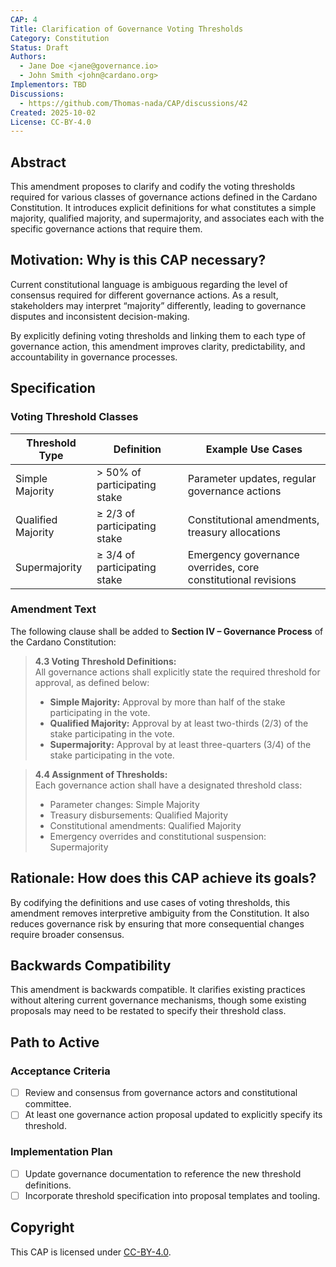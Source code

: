 ```yaml
---
CAP: 4
Title: Clarification of Governance Voting Thresholds
Category: Constitution
Status: Draft
Authors:
  - Jane Doe <jane@governance.io>
  - John Smith <john@cardano.org>
Implementors: TBD
Discussions:
  - https://github.com/Thomas-nada/CAP/discussions/42
Created: 2025-10-02
License: CC-BY-4.0
---
```


## Abstract

This amendment proposes to clarify and codify the voting thresholds required for various classes of governance actions defined in the Cardano Constitution. It introduces explicit definitions for what constitutes a simple majority, qualified majority, and supermajority, and associates each with the specific governance actions that require them.

## Motivation: Why is this CAP necessary?

Current constitutional language is ambiguous regarding the level of consensus required for different governance actions. As a result, stakeholders may interpret “majority” differently, leading to governance disputes and inconsistent decision-making.

By explicitly defining voting thresholds and linking them to each type of governance action, this amendment improves clarity, predictability, and accountability in governance processes.

## Specification

### Voting Threshold Classes

| Threshold Type      | Definition                             | Example Use Cases |
|---------------------|----------------------------------------|-------------------|
| Simple Majority     | > 50% of participating stake          | Parameter updates, regular governance actions |
| Qualified Majority  | ≥ 2/3 of participating stake          | Constitutional amendments, treasury allocations |
| Supermajority       | ≥ 3/4 of participating stake          | Emergency governance overrides, core constitutional revisions |

### Amendment Text

The following clause shall be added to **Section IV – Governance Process** of the Cardano Constitution:

> **4.3 Voting Threshold Definitions:**  
> All governance actions shall explicitly state the required threshold for approval, as defined below:
> - **Simple Majority:** Approval by more than half of the stake participating in the vote.
> - **Qualified Majority:** Approval by at least two-thirds (2/3) of the stake participating in the vote.
> - **Supermajority:** Approval by at least three-quarters (3/4) of the stake participating in the vote.

> **4.4 Assignment of Thresholds:**  
> Each governance action shall have a designated threshold class:
> - Parameter changes: Simple Majority  
> - Treasury disbursements: Qualified Majority  
> - Constitutional amendments: Qualified Majority  
> - Emergency overrides and constitutional suspension: Supermajority  

## Rationale: How does this CAP achieve its goals?

By codifying the definitions and use cases of voting thresholds, this amendment removes interpretive ambiguity from the Constitution. It also reduces governance risk by ensuring that more consequential changes require broader consensus.

## Backwards Compatibility

This amendment is backwards compatible. It clarifies existing practices without altering current governance mechanisms, though some existing proposals may need to be restated to specify their threshold class.

## Path to Active

### Acceptance Criteria

- [ ] Review and consensus from governance actors and constitutional committee.
- [ ] At least one governance action proposal updated to explicitly specify its threshold.

### Implementation Plan

- [ ] Update governance documentation to reference the new threshold definitions.
- [ ] Incorporate threshold specification into proposal templates and tooling.

## Copyright

This CAP is licensed under [CC-BY-4.0](https://creativecommons.org/licenses/by/4.0/legalcode).
